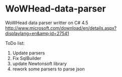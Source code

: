 # WoWHead-data-parser
WoWHead data parser writter on C# 4.5 http://www.microsoft.com/download/en/details.aspx?displaylang=en&amp;id=27541


ToDo list:
1) Update parsers
2) Fix SqlBuilder
4) update Newtonsoft library
5) rework some parsers to parse json
